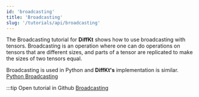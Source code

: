 ```yaml
---
id: 'broadcasting'
title: 'Broadcasting'
slug: '/tutorials/api/broadcasting'
---
```

The Broadcasting tutorial for **DiffKt** shows how to use broadcasting with tensors. 
Broadcasting is an operation where one can do operations on tensors that are different sizes, 
and parts of a tensor are replicated to make the sizes of two tensors equal. 

Broadcasting is used in Python and **DiffKt's** implementation is similar.<br/>
[Python Broadcasting](https://numpy.org/doc/stable/user/basics.broadcasting.html)

:::tip Open tutorial in Github
[Broadcasting](https://github.com/facebookresearch/diffkt.preopen/blob/main/tutorials/broadcasting.ipynb)